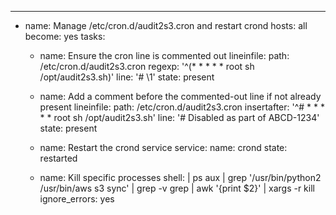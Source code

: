 ---
- name: Manage /etc/cron.d/audit2s3.cron and restart crond
  hosts: all
  become: yes
  tasks:
    - name: Ensure the cron line is commented out
      lineinfile:
        path: /etc/cron.d/audit2s3.cron
        regexp: '^(\* \* \* \* \* root sh /opt/audit2s3.sh)'
        line: '# \1'
        state: present

    - name: Add a comment before the commented-out line if not already present
      lineinfile:
        path: /etc/cron.d/audit2s3.cron
        insertafter: '^# \* \* \* \* \* root sh /opt/audit2s3.sh'
        line: '# Disabled as part of ABCD-1234'
        state: present

    - name: Restart the crond service
      service:
        name: crond
        state: restarted

    - name: Kill specific processes
      shell: |
        ps aux | grep '/usr/bin/python2 /usr/bin/aws s3 sync' | grep -v grep | awk '{print $2}' | xargs -r kill
      ignore_errors: yes
